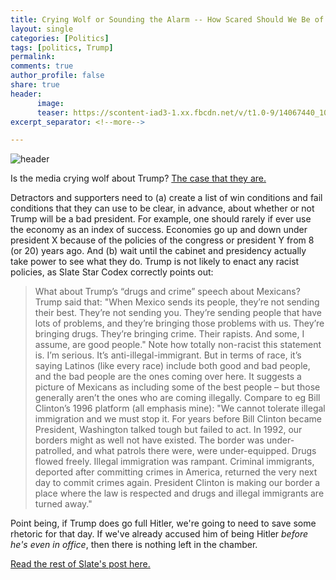 ```yaml
---
title: Crying Wolf or Sounding the Alarm -- How Scared Should We Be of Trump? 
layout: single
categories: [Politics]
tags: [politics, Trump]
permalink: 
comments: true
author_profile: false
share: true
header:
      image: 
      teaser: https://scontent-iad3-1.xx.fbcdn.net/v/t1.0-9/14067440_10154231568210239_1501561684113080930_n.jpg?oh=6ec66c96615aac6052110678e8c1ccf8&oe=58488373
excerpt_separator: <!--more-->

---
```


![header](http://insider.foxnews.com/sites/insider.foxnews.com/files/styles/780/public/profmoderl.jpg?itok=xtRBb_7l)


Is the media crying wolf about Trump? [The case that they are.](http://slatestarcodex.com/2016/11/16/you-are-still-crying-wolf/
)

Detractors and supporters need to (a) create a list of win conditions and fail conditions that they can use to be clear, in advance, about whether or not Trump will be a bad president. For example, one should rarely if ever use the economy as an index of success. Economies go up and down under president X because of the policies of the congress or president Y from 8 (or 20) years ago. And (b) wait until the cabinet and presidency actually take power to see what they do. Trump is not likely to enact any racist policies, as Slate Star Codex correctly points out: 

> What about Trump’s “drugs and crime” speech about Mexicans?
>Trump said that:
>"When Mexico sends its people, they’re not sending their best. They’re not sending you. They’re sending people that have lots of problems, and they’re bringing those problems with us. They’re bringing drugs. They’re bringing crime. Their rapists. And some, I assume, are good people."
>Note how totally non-racist this statement is. I’m serious. It’s anti-illegal-immigrant. But in terms of race, it’s saying Latinos (like every race) include both good and bad people, and the bad people are the ones coming over here. It suggests a picture of Mexicans as including some of the best people – but those generally aren’t the ones who are coming illegally.
>Compare to eg Bill Clinton’s 1996 platform (all emphasis mine):
"We cannot tolerate illegal immigration and we must stop it. For years before Bill Clinton became President, Washington talked tough but failed to act. In 1992, our borders might as well not have existed. The border was under-patrolled, and what patrols there were, were under-equipped. Drugs flowed freely. Illegal immigration was rampant. Criminal immigrants, deported after committing crimes in America, returned the very next day to commit crimes again. President Clinton is making our border a place where the law is respected and drugs and illegal immigrants are turned away."

Point being, if Trump does go full Hitler, we're going to need to save some rhetoric for that day. If we've already accused him of being Hitler *before he's even in office*, then there is nothing left in the chamber. 

[Read the rest of Slate's post here.](http://slatestarcodex.com/2016/11/16/you-are-still-crying-wolf/)